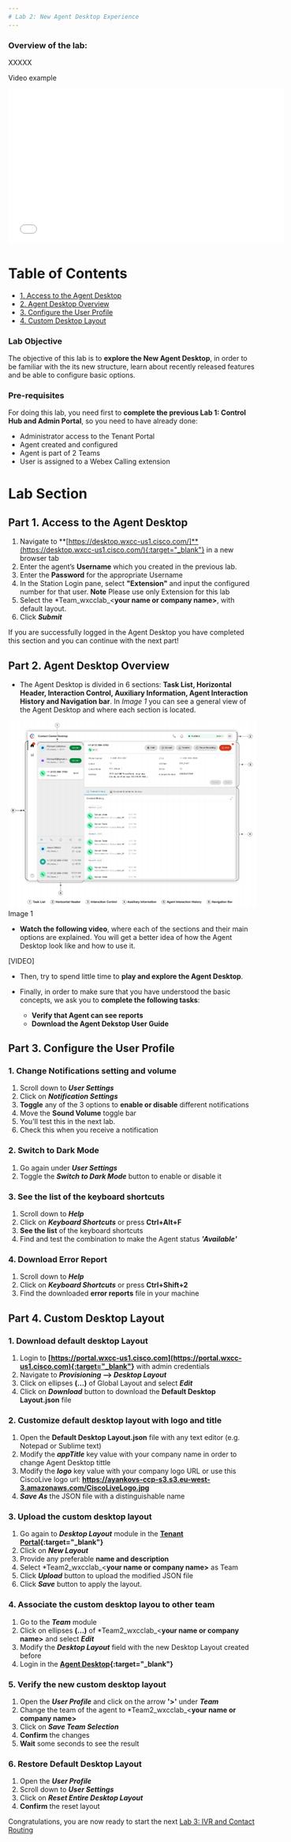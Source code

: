 ```yaml
---
# Lab 2: New Agent Desktop Experience
---
```


### Overview of the lab:
XXXXX


Video example

<iframe width="560" height="315" src="Lab2_Section1.html" frameborder="0" allow="accelerometer; autoplay; clipboard-write; encrypted-media; gyroscope; picture-in-picture" allowfullscreen></iframe>


# Table of Contents

- [1. Access to the Agent Desktop](#1-access-to-the-agent-desktop)
- [2. Agent Desktop Overview](#2-agent-desktop-overview)
- [3. Configure the User Profile](#3-configure-the-user-profile)
- [4. Custom Desktop Layout](#4-custom-desktop-layout)


### Lab Objective

The objective of this lab is to **explore the New Agent Desktop**, in order to be familiar with the its new structure, learn about recently released features and be able to configure basic options.

### Pre-requisites

For doing this lab, you need first to **complete the previous Lab 1: Control Hub and Admin Portal**, so you need to have already done:
* Administrator access to the Tenant Portal
* Agent created and configured
* Agent is part of 2 Teams
* User is assigned to a Webex Calling extension

# Lab Section

## Part 1. Access to the Agent Desktop

1. Navigate to **[https://desktop.wxcc-us1.cisco.com/]**(https://desktop.wxcc-us1.cisco.com/){:target="_blank"} in a new browser tab
2. Enter the agent’s **Username** which you created in the previous lab.
3. Enter the **Password** for the appropriate Username
4. In the Station Login pane, select **"Extension"** and input the configured number for that user. 
**Note** Please use only Extension for this lab
6. Select the *Team_wxcclab_<**your name or company name>**, with default layout. 
7. Click **_Submit_**
			
If you are successfully logged in the Agent Desktop you have completed this section and you can continue with the next part!



## Part 2. Agent Desktop Overview

* The Agent Desktop is divided in 6 sections: **Task List, Horizontal Header, Interaction Control, Auxiliary Information, Agent Interaction History and Navigation bar**. In *Image 1* you can see a general view of the Agent Desktop and where each section is located.


![Image of Yaktocat](AgentDesktopOverview.png)
Image 1


* **Watch the following video**, where each of the sections and their main options are explained. You will get a better idea of how the Agent Desktop look like and how to use it.

[VIDEO]


* Then, try to spend little time to **play and explore the Agent Desktop**.


* Finally, in order to make sure that you have understood the basic concepts, we ask you to **complete the following tasks**:
   - **Verify that Agent can see reports**
   - **Download the Agent Dekstop User Guide**


 


## Part 3. Configure the User Profile

### 1. Change Notifications setting and volume
1. Scroll down to **_User Settings_**
2. Click on **_Notification Settings_**
3. **Toggle** any of the 3 options to **enable or disable** different notifications
4. Move the **Sound Volume** toggle bar
5. You'll test this in the next lab.
6. Check this when you receive a notification
		
### 2. Switch to Dark Mode
1. Go again under **_User Settings_**
2. Toggle the **_Switch to Dark Mode_** button to enable or disable it
		
### 3. See the list of the keyboard shortcuts
1. Scroll down to **_Help_**
2. Click on **_Keyboard Shortcuts_** or press **Ctrl+Alt+F**
3. **See the list** of the keyboard shortcuts
4. Find and test the combination to make the Agent status **_'Available'_**
		
### 4. Download Error Report
1. Scroll down to **_Help_**
2. Click on **_Keyboard Shortcuts_** or press **Ctrl+Shift+2**
3. Find the downloaded **error reports** file in your machine



## Part 4. Custom Desktop Layout

### 1. Download default desktop Layout
1. Login to **[https://portal.wxcc-us1.cisco.com](https://portal.wxcc-us1.cisco.com){:target="_blank"}** with admin credentials​
2. Navigate to **_Provisioning_ –> _Desktop Layout_**​
3. Click on ellipses **(…)** of Global Layout and select **_Edit_** ​
4. Click on **_Download_** button to download the **Default Desktop Layout.json** file

### 2. Customize default desktop layout with logo and title
1. Open the **Default Desktop Layout.json** file with any text editor (e.g. Notepad or Sublime text)​
2. Modify the **_appTitle_** key value with your company name in order to change Agent Desktop tittle
3. Modify the **_logo_** key value with your company logo URL or use this CiscoLive logo url: **https://ayankovs-ccp-s3.s3.eu-west-3.amazonaws.com/CiscoLiveLogo.jpg**
4. **_Save As_** the JSON file with a distinguishable name

### 3. Upload the custom desktop layout 
1. Go again to **_Desktop Layout_** module in the **[Tenant Portal](https://portal.wxcc-us1.cisco.com){:target="_blank"}**
2. Click on **_New Layout_**
3. Provide any preferable **name and description** 
4. Select *Team2_wxcclab_<**your name or company name>** as Team		
5. Click **_Upload_** button to upload the modified JSON file​		
6. Click **_Save_** button to apply the layout.

### 4. Associate the custom desktop layou to other team
1. Go to the **_Team_** module
2. Click on ellipses **(…)** of *Team2_wxcclab_<**your name or company name>** and select **_Edit_**
3. Modify the **_Desktop Layout_** field with the new Desktop Layout created before
4. Login in the **[Agent Desktop](https://desktop.wxcc-us1.cisco.com/){:target="_blank"}**

### 5. Verify the new custom desktop layout
1. Open the **_User Profile_** and click on the arrow **'>'** under **_Team_**
2. Change the team of the agent to *Team2_wxcclab_<**your name or company name>**
3. Click on **_Save Team Selection_**
4. **Confirm** the changes
5. **Wait** some seconds to see the result

### 6. Restore Default Desktop Layout
1. Open the **_User Profile_**
2. Scroll down to **_User Settings_**
3. Click on **_Reset Entire Desktop Layout_**
4. **Confirm** the reset layout


Congratulations, you are now ready to start the next [Lab 3: IVR and Contact Routing](lab3.md)

